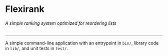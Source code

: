 # Flexirank
###### A simple ranking system optimized for reordering lists
---
A simple command-line application with an entrypoint in `bin/`, library code
in `lib/`, and unit tests in `test/`.

